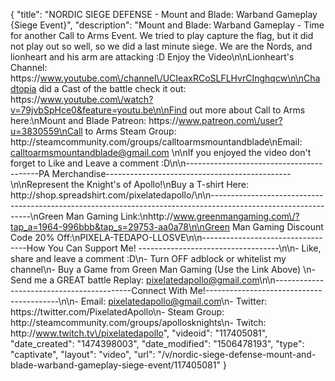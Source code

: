 {
    "title": "NORDIC SIEGE DEFENSE - Mount and Blade: Warband Gameplay {Siege Event}",
    "description": "Mount and Blade: Warband Gameplay - Time for another Call to Arms Event.  We tried to play capture the flag, but it did not play out so well, so we did a last minute siege.  We are the Nords, and lionheart and his arm are attacking :D Enjoy the Video\n\nLionheart's Channel: https:\/\/www.youtube.com\/channel\/UCIeaxRCoSLFLHvrCInghqcw\n\nChadtopia did a Cast of the battle check it out: https:\/\/www.youtube.com\/watch?v=79jvbSpHce0&feature=youtu.be\n\nFind out more about Call to Arms here:\nMount and Blade Patreon: https:\/\/www.patreon.com\/user?u=3830559\nCall to Arms Steam Group: http:\/\/steamcommunity.com\/groups\/calltoarmsmountandblade\nEmail: calltoarmsmountandblade@gmail.com \n\nIf you enjoyed the video don't forget to Like and Leave a comment :D\n\n-----------------------------------------PA Merchandise----------------------------------------------\n\nRepresent the Knight's of Apollo!\nBuy a T-shirt Here: http:\/\/shop.spreadshirt.com\/pixelatedapollo\/\n\n---------------------------------------------------------------------------------------------------------------\nGreen Man Gaming Link:\nhttp:\/\/www.greenmangaming.com\/?tap_a=1964-996bbb&tap_s=29753-aa0a78\n\nGreen Man Gaming Discount Code 20% Off:\nPIXELA-TEDAPO-LLOSVE\n\n----------------------------------How You Can Support Me! -----------------------------------\n\n- Like, share and leave a comment :D\n- Turn OFF adblock or whitelist my channel\n- Buy a Game from Green Man Gaming (Use the Link Above) \n- Send me a GREAT battle Replay: pixelatedapollo@gmail.com\n\n------------------------------------------Connect With Me!-----------------------------------------\n\n- Email: pixelatedapollo@gmail.com\n- Twitter: https:\/\/twitter.com\/PixelatedApollo\n- Steam Group:  http:\/\/steamcommunity.com\/groups\/apollosknights\n- Twitch: http:\/\/www.twitch.tv\/pixelatedapollo",
    "videoid": "117405081",
    "date_created": "1474398003",
    "date_modified": "1506478193",
    "type": "captivate",
    "layout": "video",
    "url": "\/v\/nordic-siege-defense-mount-and-blade-warband-gameplay-siege-event\/117405081"
}
